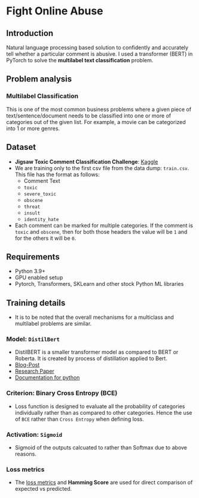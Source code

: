 # Fight Online Abuse

## Introduction

Natural language processing based solution to confidently and accurately tell whether a particular comment is abusive. I used a transformer (BERT) in PyTorch to solve the **multilabel text classification** problem.

## Problem analysis

### Multilabel Classification

This is one of the most common business problems where a given piece of text/sentence/document needs to be classified into one or more of categories out of the given list. For example, a movie can be categorized into 1 or more genres.

## Dataset

* **Jigsaw Toxic Comment Classification Challenge**: [Kaggle](https://www.kaggle.com/competitions/jigsaw-toxic-comment-classification-challenge)
* We are training only to the first csv file from the data dump: `train.csv`. This file has the format as follows:
  * Comment Text
  * `toxic`
  * `severe_toxic`
  * `obscene`
  * `threat`
  * `insult`
  * `identity_hate`
* Each comment can be marked for multiple categories. If the comment is `toxic` and `obscene`, then for both those headers the value will be `1` and for the others it will be `0`.

## Requirements

* Python 3.9+
* GPU enabled setup
* Pytorch, Transformers, SKLearn and other stock Python ML libraries

## Training details

* It is to be noted that the overall mechanisms for a multiclass and multilabel problems are similar.

### Model: `DistilBert`

* DistilBERT is a smaller transformer model as compared to BERT or Roberta. It is created by process of distillation applied to Bert.
* [Blog-Post](https://medium.com/huggingface/distilbert-8cf3380435b5)
* [Research Paper](https://arxiv.org/pdf/1910.01108)
* [Documentation for python](https://huggingface.co/docs/transformers/model_doc/distilbert)

### Criterion: Binary Cross Entropy (BCE)

* Loss function is designed to evaluate all the probability of categories individually rather than as compared to other categories. Hence the use of `BCE` rather than `Cross Entropy` when defining loss.

### Activation: `Sigmoid`

* Sigmoid of the outputs calcuated to rather than Softmax due to above reasons.

### Loss metrics

* The [loss metrics](https://scikit-learn.org/stable/modules/generated/sklearn.metrics.hamming_loss.html) and **Hamming Score**  are used for direct comparison of expected vs predicted.
